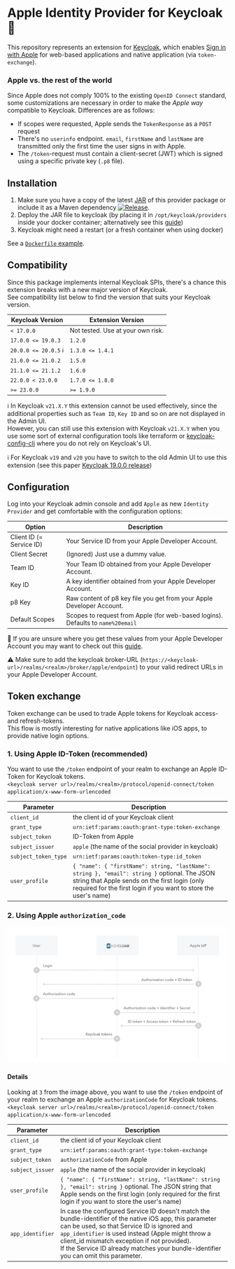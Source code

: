 # Apple Identity Provider for Keycloak :apple:

This repository represents an extension for [Keycloak](https://www.keycloak.org), which
enables [Sign in with Apple](https://developer.apple.com/documentation/sign_in_with_apple) for web-based applications and native
application (via `token-exchange`).

### Apple vs. the rest of the world

Since Apple does not comply 100% to the existing `OpenID Connect` standard, some customizations are necessary in order to make the _Apple
way_
compatible to Keycloak. Differences are as follows:

- If scopes were requested, Apple sends the `TokenResponse` as a `POST` request
- There's no `userinfo` endpoint. `email`, `firstName` and `lastName` are transmitted only the first time the user signs in with Apple.
- The `/token`-request must contain a client-secret (JWT) which is signed using a specific private key (`.p8` file).

## Installation

1. Make sure you have a copy of the latest [JAR](https://github.com/klausbetz/apple-identity-provider-keycloak/releases/latest) of this
   provider package or include it as a Maven dependency <a href="https://jitpack.io/#klausbetz/apple-identity-provider-keycloak">
   <img src="https://jitpack.io/v/klausbetz/apple-identity-provider-keycloak.svg" alt="Release"></a>.
2. Deploy the JAR file to keycloak (by placing it in `/opt/keycloak/providers` inside your docker container; alternatively see
   this [guide](https://www.keycloak.org/docs/latest/server_development/index.html#registering-provider-implementations))
3. Keycloak might need a restart (or a fresh container when using docker)

See a [`Dockerfile` example](docs/README_docker_installation.md).

## Compatibility

Since this package implements internal Keycloak SPIs, there's a chance this extension breaks with a new major version of Keycloak.  
See compatibility list below to find the version that suits your Keycloak version.

| Keycloak Version                        | Extension Version                 |
|-----------------------------------------|-----------------------------------|
| `< 17.0.0`                              | Not tested. Use at your own risk. |
| `17.0.0 <= 19.0.3`                      | `1.2.0`                           |
| `20.0.0 <= 20.0.5` :information_source: | `1.3.0 <= 1.4.1`                  |
| `21.0.0 <= 21.0.2`                      | `1.5.0`                           |
| `21.1.0 <= 21.1.2`                      | `1.6.0`                           |
| `22.0.0 < 23.0.0`                       | `1.7.0 <= 1.8.0`                  |
| `>= 23.0.0`                             | `>= 1.9.0`                        |

:information_source: In Keycloak `v21.X.Y` this extension cannot be used effectively, since the additional properties such
as `Team ID`, `Key ID`
and so on are not displayed in the Admin UI.   
However, you can still use this extension with Keycloak `v21.X.Y` when you use some sort of external configuration tools like terraform or
[keycloak-config-cli](https://github.com/adorsys/keycloak-config-cli) where you do not rely on Keycloak's UI.

:information_source: For Keycloak `v19` and `v20` you have to switch to the old Admin UI to use this extension (see this
paper [Keycloak 19.0.0 release](https://www.keycloak.org/2022/07/keycloak-1900-released.html#_new_admin_console_is_now_the_default_console))

## Configuration

Log into your Keycloak admin console and add `Apple` as new `Identity Provider` and get comfortable with the configuration options:

| Option                   | Description                                                                     |
|--------------------------|---------------------------------------------------------------------------------|
| Client ID (= Service ID) | Your Service ID from your Apple Developer Account.                              |
| Client Secret            | (Ignored) Just use a dummy value.                                               |
| Team ID                  | Your Team ID obtained from your Apple Developer Account.                        |
| Key ID                   | A key identifier obtained from your Apple Developer Account.                    |
| p8 Key                   | Raw content of p8 key file you get from your Apple Developer Account.           |
| Default Scopes           | Scopes to request from Apple (for web-based logins). Defaults to `name%20email` |

:raising_hand: If you are unsure where you get these values from your Apple Developer Account you may want to check out
this [guide](https://developer.okta.com/blog/2019/06/04/what-the-heck-is-sign-in-with-apple#how-sign-in-with-apple-works-hint-it-uses-oauth-and-oidc).

:warning: Make sure to add the keycloak broker-URL (`https://<keycloak-url>/realms/<realm>/broker/apple/endpoint`) to your valid redirect
URLs in your Apple Developer Account.

## Token exchange

Token exchange can be used to trade Apple tokens for Keycloak access- and refresh-tokens.  
This flow is mostly interesting for native applications like iOS apps, to provide native login options.

### 1. Using Apple ID-Token (recommended)

You want to use the `/token` endpoint of your realm to exchange an Apple ID-Token for Keycloak tokens.  
`<keycloak server url>/realms/<realm>/protocol/openid-connect/token`  
`application/x-www-form-urlencoded`

| Parameter            | Description                                                                                                                                                                                                       |
|----------------------|-------------------------------------------------------------------------------------------------------------------------------------------------------------------------------------------------------------------|
| `client_id`          | the client id of your Keycloak client                                                                                                                                                                             |
| `grant_type`         | `urn:ietf:params:oauth:grant-type:token-exchange`                                                                                                                                                                 |
| `subject_token`      | ID-Token from Apple                                                                                                                                                                                               |
| `subject_issuer`     | `apple` (the name of the social provider in keycloak)                                                                                                                                                             |
| `subject_token_type` | `urn:ietf:params:oauth:token-type:id_token`                                                                                                                                                                       |
| `user_profile`       | `{ "name": { "firstName": string, "lastName": string }, "email": string }` optional. The JSON string that Apple sends on the first login (only required for the first login if you want to store the user's name) |

### 2. Using Apple `authorization_code`

![token exchange](docs/token_exchange.png)

#### Details

Looking at `3` from the image above, you want to use the `/token` endpoint of your realm to exchange an Apple `authorizationCode` for
Keycloak tokens.  
`<keycloak server url>/realms/<realm>/protocol/openid-connect/token`  
`application/x-www-form-urlencoded`

| Parameter        | Description                                                                                                                                                                                                                                                                                                                                              |
|------------------|----------------------------------------------------------------------------------------------------------------------------------------------------------------------------------------------------------------------------------------------------------------------------------------------------------------------------------------------------------|
| `client_id`      | the client id of your Keycloak client                                                                                                                                                                                                                                                                                                                    |
| `grant_type`     | `urn:ietf:params:oauth:grant-type:token-exchange`                                                                                                                                                                                                                                                                                                        |
| `subject_token`  | `authorizationCode` from Apple                                                                                                                                                                                                                                                                                                                           |
| `subject_issuer` | `apple` (the name of the social provider in keycloak)                                                                                                                                                                                                                                                                                                    |
| `user_profile`   | `{ "name": { "firstName": string, "lastName": string }, "email": string }` optional. The JSON string that Apple sends on the first login (only required for the first login  if you want to store the user's name)                                                                                                                                       |
| `app_identifier` | In case the configured Service ID doesn't match the bundle-identifier of the native iOS app, this parameter can be used, so that Service ID is ignored and `app_identifier` is used instead (Apple might throw a client_id mismatch exception if not provided).<br>If the Service ID already matches your bundle-identifier you can omit this parameter. |

